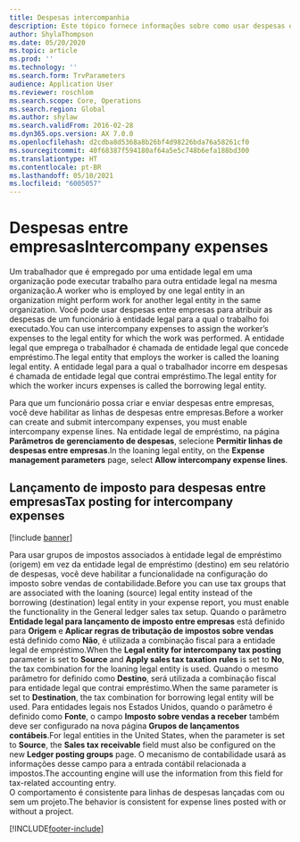 ```yaml
---
title: Despesas intercompanhia
description: Este tópico fornece informações sobre como usar despesas entre empresas para atribuir as despesas de um funcionário à entidade legal para a qual o trabalho foi executado.
author: ShylaThompson
ms.date: 05/20/2020
ms.topic: article
ms.prod: ''
ms.technology: ''
ms.search.form: TrvParameters
audience: Application User
ms.reviewer: roschlom
ms.search.scope: Core, Operations
ms.search.region: Global
ms.author: shylaw
ms.search.validFrom: 2016-02-28
ms.dyn365.ops.version: AX 7.0.0
ms.openlocfilehash: d2cdba8d5368a8b26bf4d98226bda76a58261cf0
ms.sourcegitcommit: 40f68387f594180af64a5e5c748b6efa188bd300
ms.translationtype: HT
ms.contentlocale: pt-BR
ms.lasthandoff: 05/10/2021
ms.locfileid: "6005057"
---
```

# <a name="intercompany-expenses"></a><span data-ttu-id="944da-103">Despesas entre empresas</span><span class="sxs-lookup"><span data-stu-id="944da-103">Intercompany expenses</span></span>

<span data-ttu-id="944da-104">Um trabalhador que é empregado por uma entidade legal em uma organização pode executar trabalho para outra entidade legal na mesma organização.</span><span class="sxs-lookup"><span data-stu-id="944da-104">A worker who is employed by one legal entity in an organization might perform work for another legal entity in the same organization.</span></span> <span data-ttu-id="944da-105">Você pode usar despesas entre empresas para atribuir as despesas de um funcionário à entidade legal para a qual o trabalho foi executado.</span><span class="sxs-lookup"><span data-stu-id="944da-105">You can use intercompany expenses to assign the worker’s expenses to the legal entity for which the  work was performed.</span></span> <span data-ttu-id="944da-106">A entidade legal que emprega o trabalhador é chamada de entidade legal que concede empréstimo.</span><span class="sxs-lookup"><span data-stu-id="944da-106">The legal entity that employs the worker is called the loaning legal entity.</span></span> <span data-ttu-id="944da-107">A entidade legal para a qual o trabalhador incorre em despesas é chamada de entidade legal que contrai empréstimo.</span><span class="sxs-lookup"><span data-stu-id="944da-107">The legal entity for which the worker incurs expenses is called the borrowing legal entity.</span></span> 

<span data-ttu-id="944da-108">Para que um funcionário possa criar e enviar despesas entre empresas, você deve habilitar as linhas de despesas entre empresas.</span><span class="sxs-lookup"><span data-stu-id="944da-108">Before a worker can create and submit intercompany expenses, you must enable intercompany expense lines.</span></span> <span data-ttu-id="944da-109">Na entidade legal de empréstimo, na página **Parâmetros de gerenciamento de despesas**, selecione **Permitir linhas de despesas entre empresas**.</span><span class="sxs-lookup"><span data-stu-id="944da-109">In the loaning legal entity, on the **Expense management parameters** page, select **Allow intercompany expense lines**.</span></span> 

## <a name="tax-posting-for-intercompany-expenses"></a><span data-ttu-id="944da-110">Lançamento de imposto para despesas entre empresas</span><span class="sxs-lookup"><span data-stu-id="944da-110">Tax posting for intercompany expenses</span></span>

[!include [banner](../includes/banner.md)]

<span data-ttu-id="944da-111">Para usar grupos de impostos associados à entidade legal de empréstimo (origem) em vez da entidade legal de empréstimo (destino) em seu relatório de despesas, você deve habilitar a funcionalidade na configuração do imposto sobre vendas de contabilidade.</span><span class="sxs-lookup"><span data-stu-id="944da-111">Before you can use tax groups that are associated with the loaning (source) legal entity instead of the borrowing (destination) legal entity in your expense report, you must enable the functionality in the General ledger sales tax setup.</span></span> <span data-ttu-id="944da-112">Quando o parâmetro **Entidade legal para lançamento de imposto entre empresas** está definido para **Origem** e **Aplicar regras de tributação de impostos sobre vendas** está definido como **Não**, é utilizada a combinação fiscal para a entidade legal de empréstimo.</span><span class="sxs-lookup"><span data-stu-id="944da-112">When the **Legal entity for intercompany tax posting** parameter is set to **Source** and **Apply sales tax taxation rules** is set to **No**, the tax combination for the loaning legal entity is used.</span></span> <span data-ttu-id="944da-113">Quando o mesmo parâmetro for definido como **Destino**, será utilizada a combinação fiscal para entidade legal que contrai empréstimo.</span><span class="sxs-lookup"><span data-stu-id="944da-113">When the same parameter is set to **Destination**, the tax combination for borrowing legal entity will be used.</span></span> <span data-ttu-id="944da-114">Para entidades legais nos Estados Unidos, quando o parâmetro é definido como **Fonte**, o campo **Imposto sobre vendas a receber** também deve ser configurado na nova página **Grupos de lançamentos contábeis**.</span><span class="sxs-lookup"><span data-stu-id="944da-114">For legal entities in the United States, when the parameter is set to **Source**, the **Sales tax receivable** field must also be configured on the new **Ledger posting groups** page.</span></span> <span data-ttu-id="944da-115">O mecanismo de contabilidade usará as informações desse campo para a entrada contábil relacionada a impostos.</span><span class="sxs-lookup"><span data-stu-id="944da-115">The accounting engine will use the information from this field for tax-related accounting entry.</span></span>   
<span data-ttu-id="944da-116">O comportamento é consistente para linhas de despesas lançadas com ou sem um projeto.</span><span class="sxs-lookup"><span data-stu-id="944da-116">The behavior is consistent for expense lines posted with or without a project.</span></span>  


[!INCLUDE[footer-include](../includes/footer-banner.md)]